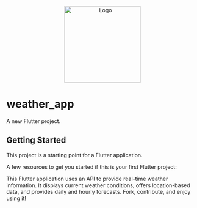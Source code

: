<p align="center">
  <img src="https://raw.githubusercontent.com/daniseifeddine/Ds-Validator-Toolkit/main/media/logo.png" alt="Logo" width="200">
</p>


# weather_app

A new Flutter project.

## Getting Started

This project is a starting point for a Flutter application.

A few resources to get you started if this is your first Flutter project:

This Flutter application uses an API to provide real-time weather information. It displays current weather conditions, offers location-based data, and provides daily and hourly forecasts. Fork, contribute, and enjoy using it!
